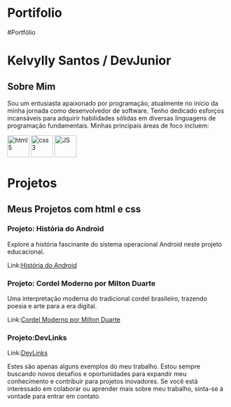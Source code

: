 # Portifolio

#Portfólio 
<h1>Kelvylly Santos / DevJunior</h1>
<article>
  <h2>Sobre Mim</h2> <p>Sou um entusiasta apaixonado por programação, atualmente no início da minha jornada como desenvolvedor de software. Tenho dedicado esforços incansáveis para adquirir habilidades sólidas em diversas linguagens de programação fundamentais. Minhas principais áreas de foco incluem:</p>
  <div> 
    <img style="width: 50px; height: 50px;" src="https://www.w3.org/html/logo/downloads/HTML5_Logo_256.png" alt="html5" class="linguagens">
    <img style="width: 50px; height: 50px;" src="https://t1.daumcdn.net/cfile/tistory/99176E385C4A72B41B" alt="css3" class="linguagens">
    <img style="width: 50px; height: 50px;" src="https://images.vexels.com/media/users/3/166403/isolated/lists/a5a33bf3004830a2bd581e9fa65de660-icone-da-linguagem-de-programacao-javascript.png" alt="JS" class="linguagens"> </div></article> 
    <h1>Projetos</h1> 
    <h2>Meus Projetos com html e css</h2> <nav>
      <h3>Projeto: História do Android</h3>
      <p>Explore a história fascinante do sistema operacional Android neste projeto educacional.</p>
      <p>Link:<a href="https://kelvylly.github.io/android-project/">História do Android</a></p>
      <h3>Projeto: Cordel Moderno por Milton Duarte</h3>
      <p>Uma interpretação moderna do tradicional cordel brasileiro, trazendo poesia e arte para a era digital.</p>
      <p>Link:<a href="https://kelvylly.github.io/cordel_project/">Cordel Moderno por Milton Duarte</a></p>
      <h3>Projeto:DevLinks</h3>
      <p>Link:<a href="https://kelvylly.github.io/Devlinks/">DevLinks</a></p>
    </nav> 
    <p>Estes são apenas alguns exemplos do meu trabalho. Estou sempre buscando novos desafios e oportunidades para expandir meu conhecimento e contribuir para projetos inovadores. Se você está interessado em colaborar ou aprender mais sobre meu trabalho, sinta-se à vontade para entrar em contato.</p> </main>

